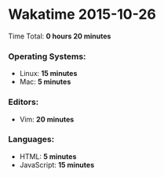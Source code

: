 # Wakatime 2015-10-26

Time Total: **0 hours 20 minutes**

### Operating Systems:
- Linux: **15 minutes** 
- Mac: **5 minutes** 

### Editors:
- Vim: **20 minutes** 

### Languages:
- HTML: **5 minutes** 
- JavaScript: **15 minutes** 

